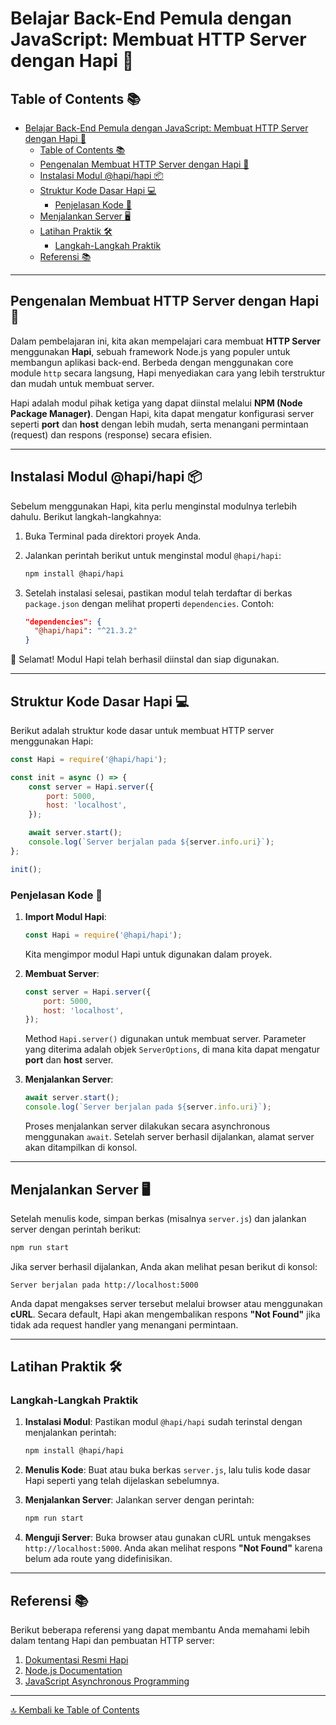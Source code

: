 # Belajar Back-End Pemula dengan JavaScript: Membuat HTTP Server dengan Hapi 🚀

## Table of Contents 📚
- [Belajar Back-End Pemula dengan JavaScript: Membuat HTTP Server dengan Hapi 🚀](#belajar-back-end-pemula-dengan-javascript-membuat-http-server-dengan-hapi-)
  - [Table of Contents 📚](#table-of-contents-)
  - [Pengenalan Membuat HTTP Server dengan Hapi 🚀](#pengenalan-membuat-http-server-dengan-hapi-)
  - [Instalasi Modul @hapi/hapi 📦](#instalasi-modul-hapihapi-)
  - [Struktur Kode Dasar Hapi 💻](#struktur-kode-dasar-hapi-)
    - [Penjelasan Kode 📝](#penjelasan-kode-)
  - [Menjalankan Server 🖥️](#menjalankan-server-️)
  - [Latihan Praktik 🛠️](#latihan-praktik-️)
    - [Langkah-Langkah Praktik](#langkah-langkah-praktik)
  - [Referensi 📚](#referensi-)

---

## Pengenalan Membuat HTTP Server dengan Hapi 🚀

Dalam pembelajaran ini, kita akan mempelajari cara membuat **HTTP Server** menggunakan **Hapi**, sebuah framework Node.js yang populer untuk membangun aplikasi back-end. Berbeda dengan menggunakan core module `http` secara langsung, Hapi menyediakan cara yang lebih terstruktur dan mudah untuk membuat server.

Hapi adalah modul pihak ketiga yang dapat diinstal melalui **NPM (Node Package Manager)**. Dengan Hapi, kita dapat mengatur konfigurasi server seperti **port** dan **host** dengan lebih mudah, serta menangani permintaan (request) dan respons (response) secara efisien.

---

## Instalasi Modul @hapi/hapi 📦

Sebelum menggunakan Hapi, kita perlu menginstal modulnya terlebih dahulu. Berikut langkah-langkahnya:

1. Buka Terminal pada direktori proyek Anda.
2. Jalankan perintah berikut untuk menginstal modul `@hapi/hapi`:

   ```bash
   npm install @hapi/hapi
   ```

3. Setelah instalasi selesai, pastikan modul telah terdaftar di berkas `package.json` dengan melihat properti `dependencies`. Contoh:

   ```json
   "dependencies": {
     "@hapi/hapi": "^21.3.2"
   }
   ```

🎉 Selamat! Modul Hapi telah berhasil diinstal dan siap digunakan.

---

## Struktur Kode Dasar Hapi 💻

Berikut adalah struktur kode dasar untuk membuat HTTP server menggunakan Hapi:

```javascript
const Hapi = require('@hapi/hapi');

const init = async () => {
    const server = Hapi.server({
        port: 5000,
        host: 'localhost',
    });

    await server.start();
    console.log(`Server berjalan pada ${server.info.uri}`);
};

init();
```

### Penjelasan Kode 📝

1. **Import Modul Hapi**:
   ```javascript
   const Hapi = require('@hapi/hapi');
   ```
   Kita mengimpor modul Hapi untuk digunakan dalam proyek.

2. **Membuat Server**:
   ```javascript
   const server = Hapi.server({
       port: 5000,
       host: 'localhost',
   });
   ```
   Method `Hapi.server()` digunakan untuk membuat server. Parameter yang diterima adalah objek `ServerOptions`, di mana kita dapat mengatur **port** dan **host** server.

3. **Menjalankan Server**:
   ```javascript
   await server.start();
   console.log(`Server berjalan pada ${server.info.uri}`);
   ```
   Proses menjalankan server dilakukan secara asynchronous menggunakan `await`. Setelah server berhasil dijalankan, alamat server akan ditampilkan di konsol.

---

## Menjalankan Server 🖥️

Setelah menulis kode, simpan berkas (misalnya `server.js`) dan jalankan server dengan perintah berikut:

```bash
npm run start
```

Jika server berhasil dijalankan, Anda akan melihat pesan berikut di konsol:

```
Server berjalan pada http://localhost:5000
```

Anda dapat mengakses server tersebut melalui browser atau menggunakan **cURL**. Secara default, Hapi akan mengembalikan respons **"Not Found"** jika tidak ada request handler yang menangani permintaan.

---

## Latihan Praktik 🛠️

### Langkah-Langkah Praktik

1. **Instalasi Modul**:
   Pastikan modul `@hapi/hapi` sudah terinstal dengan menjalankan perintah:
   ```bash
   npm install @hapi/hapi
   ```

2. **Menulis Kode**:
   Buat atau buka berkas `server.js`, lalu tulis kode dasar Hapi seperti yang telah dijelaskan sebelumnya.

3. **Menjalankan Server**:
   Jalankan server dengan perintah:
   ```bash
   npm run start
   ```

4. **Menguji Server**:
   Buka browser atau gunakan cURL untuk mengakses `http://localhost:5000`. Anda akan melihat respons **"Not Found"** karena belum ada route yang didefinisikan.

---

## Referensi 📚

Berikut beberapa referensi yang dapat membantu Anda memahami lebih dalam tentang Hapi dan pembuatan HTTP server:

1. [Dokumentasi Resmi Hapi](https://hapi.dev/)
2. [Node.js Documentation](https://nodejs.org/en/docs/)
3. [JavaScript Asynchronous Programming](https://developer.mozilla.org/en-US/docs/Learn/JavaScript/Asynchronous)

---

[🔝 Kembali ke Table of Contents](#table-of-contents-📚)